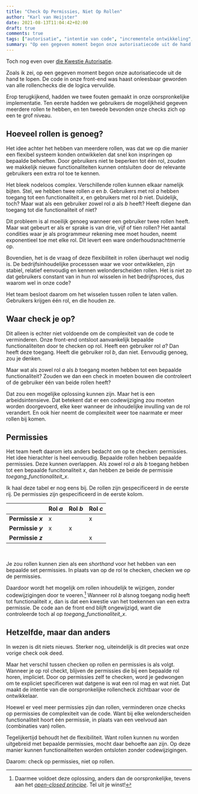 ```yaml
---
title: "Check Op Permissies, Niet Op Rollen"
author: "Karl van Heijster"
date: 2021-08-13T11:04:42+02:00
draft: true
comments: true
tags: ["autorisatie", "intentie van code", "incrementele ontwikkeling", "leermoment", "open-closed principe", "software ontwikkelen"]
summary: "Op een gegeven moment begon onze autorisatiecode uit de hand te lopen. De code in onze front-end was haast onleesbaar geworden van alle rollenchecks die de logica vervuilde. Erop terugkijkend, hadden we twee fouten gemaakt in onze oorspronkelijke implementatie. Ten eerste hadden we gebruikers de mogelijkheid gegeven meerdere rollen te hebben, en ten tweede bevonden onze checks zich op een te grof niveau."
---
```


Toch nog even over [die Kwestie Autorisatie](/blog/21/07/de-kwestie-autorisatie/).


Zoals ik zei, op een gegeven moment begon onze autorisatiecode uit de hand te lopen. De code in onze front-end was haast onleesbaar geworden van alle rollenchecks die de logica vervuilde.


Erop terugkijkend, hadden we twee fouten gemaakt in onze oorspronkelijke implementatie. Ten eerste hadden we gebruikers de mogelijkheid gegeven meerdere rollen te hebben, en ten tweede bevonden onze checks zich op een te grof niveau.


## Hoeveel rollen is genoeg?


Het idee achter het hebben van meerdere rollen, was dat we op die manier een flexibel systeem konden ontwikkelen dat snel kon inspringen op bepaalde behoeften. Door gebruikers niet te beperken tot één rol, zouden we makkelijk nieuwe functionaliteiten kunnen ontsluiten door de relevante gebruikers een extra rol toe te kennen.


Het bleek nodeloos complex. Verschillende rollen kunnen elkaar namelijk bijten. Stel, we hebben twee rollen *a* en *b*. Gebruikers met rol *a* hebben toegang tot een functionaliteit *x*, en gebruikers met rol *b* niet. Duidelijk, toch? Maar wat als een gebruiker zowel rol *a* als *b* heeft? Heeft diegene dan toegang tot die functionaliteit of niet?


Dit probleem is al moeilijk genoeg wanneer een gebruiker twee rollen heeft. Maar wat gebeurt er als er sprake is van drie, vijf of tien rollen? Het aantal condities waar je als programmeur rekening mee moet houden, neemt exponentieel toe met elke rol. Dit levert een ware onderhoudsnachtmerrie op.


Bovendien, het is de vraag of deze flexibiliteit in rollen überhaupt wel nodig is. De bedrijfsinhoudelijke processsen waar we voor ontwikkelen, zijn stabiel, relatief eenvoudig en kennen welonderscheiden rollen. Het is niet zo dat gebruikers constant van in hun rol wisselen in het bedrijfsproces, dus waarom wel in onze code?


Het team besloot daarom om het wisselen tussen rollen te laten vallen. Gebruikers krijgen één rol, en die houden ze.


## Waar check je op?


Dit alleen is echter niet voldoende om de complexiteit van de code te verminderen. Onze front-end ontsloot aanvankelijk bepaalde functionaliteiten door te checken op rol. Heeft een gebruiker rol *a*? Dan heeft deze toegang. Heeft die gebruiker rol *b*, dan niet. Eenvoudig genoeg, zou je denken.


Maar wat als zowel rol *a* als *b* toegang moeten hebben tot een bepaalde functionaliteit? Zouden we dan een check in moeten bouwen die controleert of de gebruiker één van beide rollen heeft?


Dat zou een mogelijke oplossing kunnen zijn. Maar het is een arbeidsintensieve. Dat betekent dat er een codewijziging zou moeten worden doorgevoerd, elke keer wanneer de inhoudelijke invulling van de rol verandert. En ook hier neemt de complexiteit weer toe naarmate er meer rollen bij komen.


## Permissies


Het team heeft daarom iets anders bedacht om op te checken: permissies. Het idee hierachter is heel eenvoudig. Bepaalde rollen hebben bepaalde permissies. Deze kunnen overlappen. Als zowel rol *a* als *b* toegang hebben tot een bepaalde funcitonaliteit *x*, dan hebben ze beide de permissie *toegang_functionaliteit_x*.


Ik haal deze tabel er nog eens bij. De rollen zijn gespecificeerd in de eerste rij. De permissies zijn gespecificeerd in de eerste kolom.


|                   | Rol *a* | Rol *b* | Rol *c* |
| ----------------- | ------- | ------- | ------- |
| **Permissie *x*** | x       |         | x       |
| **Permissie *y*** | x       | x       |         |
| **Permissie *z*** |         |         | x       |
<br>


Je zou rollen kunnen zien als een *shorthand* voor het hebben van een bepaalde set permissies. In plaats van op de rol te checken, checken we op de permissies.


Daardoor wordt het mogelijk om rollen inhoudelijk te wijzigen, zonder codewijzigingen door te voeren.[^1] Wanneer rol *b* alsnog toegang nodig heeft tot functionaliteit *x*, dan is dat een kwestie van het toekennen van een extra permissie. De code aan de front end blijft ongewijzigd, want die controleerde toch al op *toegang_functionaliteit_x*. 


## Hetzelfde, maar dan anders


In wezen is dit niets nieuws. Sterker nog, uiteindelijk is dit precies wat onze vorige check ook deed. 


Maar het verschil tussen checken op rollen en permissies is als volgt. Wanneer je op rol checkt, blijven de permissies die bij een bepaalde rol horen, impliciet. Door op permissies zelf te checken, word je gedwongen om te expliciet specificeren wat datgene is wat een rol mag en wat niet. Dat maakt de intentie van die oorspronkelijke rollencheck zichtbaar voor de ontwikkelaar.


Hoewel er veel meer permissies zijn dan rollen, verminderen onze checks op permissies de complexiteit van de code. Want bij elke welonderscheiden functionaliteit hoort één permissie, in plaats van een veelvoud aan (combinaties van) rollen.


Tegelijkertijd behoudt het de flexibiliteit. Want rollen kunnen nu worden uitgebreid met bepaalde permissies, mocht daar behoefte aan zijn. Op deze manier kunnen functionaliteiten worden ontsloten zonder codewijzigingen.


Daarom: check op permissies, niet op rollen.


[^1]: Daarmee voldoet deze oplossing, anders dan de oorspronkelijke, tevens aan het [*open-closed principe*](https://en.wikipedia.org/wiki/Open%E2%80%93closed_principle). Tel uit je winst!

